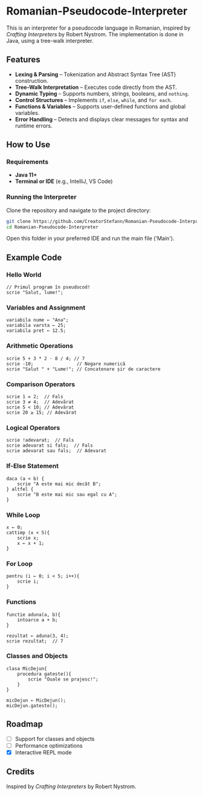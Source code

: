 
# Romanian-Pseudocode-Interpreter

This is an interpreter for a pseudocode language in Romanian, inspired by *Crafting Interpreters* by Robert Nystrom. The implementation is done in Java, using a tree-walk interpreter.

## Features
- **Lexing & Parsing** – Tokenization and Abstract Syntax Tree (AST) construction.
- **Tree-Walk Interpretation** – Executes code directly from the AST.
- **Dynamic Typing** – Supports numbers, strings, booleans, and `nothing`.
- **Control Structures** – Implements `if`, `else`, `while`, and `for each`.
- **Functions & Variables** – Supports user-defined functions and global variables.
- **Error Handling** – Detects and displays clear messages for syntax and runtime errors.

## How to Use

### Requirements
- **Java 11+**
- **Terminal or IDE** (e.g., IntelliJ, VS Code)

### Running the Interpreter
Clone the repository and navigate to the project directory:

```sh
git clone https://github.com/CreatorStefann/Romanian-Pseudocode-Interpreter.git
cd Romanian-Pseudocode-Interpreter
```

Open this folder in your preferred IDE and run the main file ('Main').

## Example Code

### Hello World

```pseudo
// Primul program în pseudocod!
scrie "Salut, lume!";
```

### Variables and Assignment

```pseudo
variabila nume ← "Ana";
variabila varsta ← 25;
variabila pret ← 12.5;
```

### Arithmetic Operations

```pseudo
scrie 5 + 3 * 2 - 8 / 4; // 7
scrie -10;                // Negare numerică
scrie "Salut " + "Lume!"; // Concatenare șir de caractere
```

### Comparison Operators

```pseudo
scrie 1 = 2;  // Fals
scrie 3 ≠ 4;  // Adevărat
scrie 5 < 10; // Adevărat
scrie 20 ≥ 15; // Adevărat
```

### Logical Operators

```pseudo
scrie !adevarat;  // Fals
scrie adevarat si fals;  // Fals
scrie adevarat sau fals;  // Adevarat
```

### If-Else Statement

```pseudo
daca (a < b) {
    scrie "A este mai mic decât B";
} altfel {
    scrie "B este mai mic sau egal cu A";
}
```

### While Loop

```pseudo
x ← 0;
cattimp (x < 5){
    scrie x;
    x ← x + 1;
}
```

### For Loop

```pseudo
pentru (i ← 0; i < 5; i++){
    scrie i;
}
```

### Functions

```pseudo
functie aduna(a, b){
    intoarce a + b;
}

rezultat ← aduna(3, 4);
scrie rezultat;  // 7
```

### Classes and Objects

```pseudo
clasa MicDejun{
    procedura gateste(){
        scrie "Ouale se prajesc!";
    }
}

micDejun ← MicDejun();
micDejun.gateste();
```

## Roadmap
- [ ] Support for classes and objects
- [ ] Performance optimizations
- [x] Interactive REPL mode

## Credits
Inspired by *Crafting Interpreters* by Robert Nystrom.  